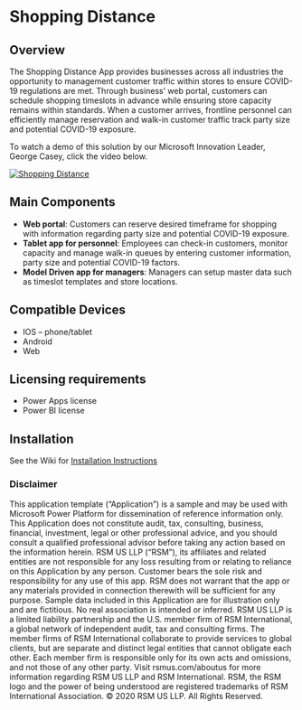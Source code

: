 # Shopping Distance
## Overview
The Shopping Distance App provides businesses across all industries the opportunity to management customer traffic within stores to ensure COVID-19 regulations are met. Through business’ web portal, customers can schedule shopping timeslots in advance while ensuring store capacity remains within standards. When a customer arrives, frontline personnel can efficiently manage reservation and walk-in customer traffic track party size and potential COVID-19 exposure. 

To watch a demo of this solution by our Microsoft Innovation Leader, George Casey, click the video below. 

[![Shopping Distance](http://img.youtube.com/vi/zOM4LdtZe7A/0.jpg)](http://www.youtube.com/watch?v=zOM4LdtZe7A "Shopping Distance")


## Main Components
- **Web portal**: Customers can reserve desired timeframe for shopping with information regarding party size and potential COVID-19 exposure.
- **Tablet app for personnel**: Employees can check-in customers, monitor capacity and manage walk-in queues by entering customer information, party size and potential COVID-19 factors.
- **Model Driven app for managers**: Managers can setup master data such as timeslot templates and store locations.

## Compatible Devices
- IOS – phone/tablet
- Android
- Web

## Licensing requirements
- Power Apps license
- Power BI license 

## Installation
See the Wiki for [Installation Instructions](https://github.com/RSMUSD365/PowerPlatform-ShoppingDistance/wiki/Installation-Guide)

### Disclaimer
This application template (“Application”) is a sample and may be used with Microsoft Power Platform for dissemination of reference information only. This Application does not constitute audit, tax, consulting, business, financial, investment, legal or other professional advice, and you should consult a qualified professional advisor before taking any action based on the information herein. RSM US LLP (“RSM”), its affiliates and related entities are not responsible for any loss resulting from or relating to reliance on this Application by any person. Customer bears the sole risk and responsibility for any use of this app. RSM does not warrant that the app or any materials provided in connection therewith will be sufficient for any purpose. Sample data included in this Application are for illustration only and are fictitious. No real association is intended or inferred.
RSM US LLP is a limited liability partnership and the U.S. member firm of RSM International, a global network of independent audit, tax and consulting firms. The member firms of RSM International collaborate to provide services to global clients, but are separate and distinct legal entities that cannot obligate each other. Each member firm is responsible only for its own acts and omissions, and not those of any other party. Visit rsmus.com/aboutus for more information regarding RSM US LLP and RSM International. 
RSM, the RSM logo and the power of being understood are registered trademarks of RSM International Association. 
© 2020 RSM US LLP. All Rights Reserved.
